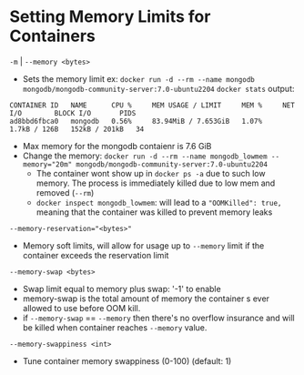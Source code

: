 # Setting Memory Limits for Containers

`-m` | `--memory <bytes>`
- Sets the memory limit
ex:
`docker run -d --rm --name mongodb mongodb/mongodb-community-server:7.0-ubuntu2204`
`docker stats` output:
```
CONTAINER ID   NAME      CPU %     MEM USAGE / LIMIT     MEM %     NET I/O        BLOCK I/O       PIDS 
ad8bbd6fbca0   mongodb   0.56%     83.94MiB / 7.653GiB   1.07%     1.7kB / 126B   152kB / 201kB   34 
```
- Max memory for the mongodb contaienr is 7.6 GiB
- Change the memory:
`docker run -d --rm --name mongodb_lowmem --memory="20m" mongodb/mongodb-community-server:7.0-ubuntu2204`
    - The container wont show up in `docker ps -a` due to such low memory. The process is immediately killed due to low mem and removed (`--rm`)
    - `docker inspect mongodb_lowmem`: will lead to a `"OOMKilled": true,` meaning that the container was killed to prevent memory leaks

`--memory-reservation="<bytes>"`
- Memory soft limits, will allow for usage up to `--memory` limit if the container exceeds the reservation limit

`--memory-swap <bytes>`
- Swap limit equal to memory plus swap: '-1' to enable
- memory-swap is the total amount of memory the container s ever allowed to use before OOM kill.
- if `--memory-swap` == `--memory` then there's no overflow insurance and will be killed when container reaches `--memory` value.

`--memory-swappiness <int>`
- Tune container memory swappiness (0-100) (default: 1)

